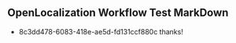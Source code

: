 ## OpenLocalization Workflow Test MarkDown
* 8c3dd478-6083-418e-ae5d-fd131ccf880c thanks!

<!--HONumber=Jul16_HO3-->


